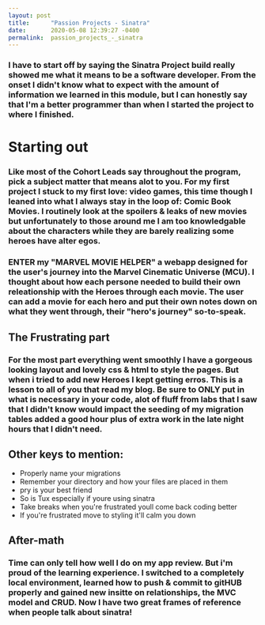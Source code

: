 ```yaml
---
layout: post
title:      "Passion Projects - Sinatra"
date:       2020-05-08 12:39:27 -0400
permalink:  passion_projects_-_sinatra
---
```



###  I have to start off by saying the Sinatra Project build really showed me what it means to be a software developer. From the onset I didn't know what to expect with the amount of information we learned in this module, but I can honestly say that I'm a better programmer than when I started the project to where I finished. 

# Starting out
### Like most of the Cohort Leads say throughout the program, pick a subject matter that means alot to you. For my first project I stuck to my first love: video games, this time though I leaned into what I always stay in the loop of: Comic Book Movies. I routinely look at the spoilers & leaks of new movies but unfortunately to those around me I am too knowledgable about the characters while they are barely realizing some heroes have alter egos.  

### ENTER my "MARVEL MOVIE HELPER" a webapp designed for the user's journey into the Marvel Cinematic Universe (MCU). I thought about how each persone needed to build their own releationship with the Heroes through each movie. The user can add a movie for each hero and put their own notes down on what they went through, their "hero's journey" so-to-speak. 

## The Frustrating part
### For the most part everything went smoothly I have a gorgeous looking layout and lovely css & html to style the pages. But when i tried to add new Heroes I kept getting erros. This is a lesson to all of you that read my blog. Be sure to ONLY put in what is necessary in your code, alot of fluff from labs that I saw that I didn't know would impact the seeding of my migration tables added a good hour plus of extra work in the late night hours that I didn't need. 

## Other keys to mention:
*  Properly name your migrations
* Remember your directory and how your files are placed in them
* pry is your best friend
* So is Tux especially if youre using sinatra
* Take breaks when you're frustrated youll come back coding better
* If you're frustrated move to styling it'll calm you down


## After-math
### Time can only tell how well I do on my app review. But i'm proud of the learning experience. I switched to a completely local environment, learned how to push & commit to gitHUB properly and gained new insitte on relationships, the MVC model and CRUD. Now I have two great frames of reference when people talk about sinatra!
